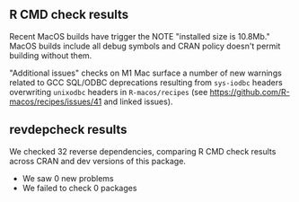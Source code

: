 ## R CMD check results

Recent MacOS builds have trigger the NOTE "installed size is 10.8Mb." MacOS builds include all debug symbols and CRAN policy doesn't permit building without them.

"Additional issues" checks on M1 Mac surface a number of new warnings related to GCC SQL/ODBC deprecations resulting from `sys-iodbc` headers overwriting `unixodbc` headers in `R-macos/recipes` (see https://github.com/R-macos/recipes/issues/41 and linked issues).

## revdepcheck results

We checked 32 reverse dependencies, comparing R CMD check results across CRAN and dev versions of this package.

 * We saw 0 new problems
 * We failed to check 0 packages

